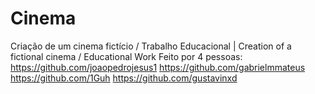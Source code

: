 # Cinema
Criação de um cinema fictício / Trabalho Educacional  |  Creation of a fictional cinema / Educational Work
Feito por 4 pessoas:
https://github.com/joaopedrojesus1
https://github.com/gabrielmmateus
https://github.com/1Guh
https://github.com/gustavinxd
